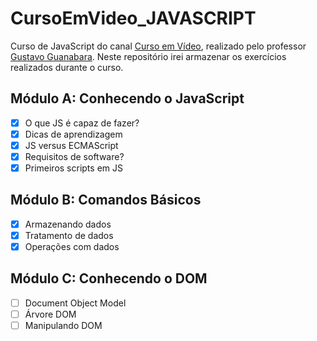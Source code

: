 # CursoEmVideo_JAVASCRIPT

Curso de JavaScript do canal [Curso em Vídeo](https://www.youtube.com/playlist?list=PLHz_AreHm4dlsK3Nr9GVvXCbpQyHQl1o1), realizado pelo professor [Gustavo Guanabara](https://github.com/gustavoguanabara).
Neste repositório irei armazenar os exercícios realizados durante o curso.

## Módulo A: Conhecendo o JavaScript
- [x] O que JS é capaz de fazer?
- [x] Dicas de aprendizagem
- [x] JS versus ECMAScript
- [x] Requisitos de software?
- [x] Primeiros scripts em JS

## Módulo B: Comandos Básicos
- [x] Armazenando dados
- [x] Tratamento de dados
- [x] Operações com dados

## Módulo C: Conhecendo o DOM
- [ ] Document Object Model
- [ ] Árvore DOM
- [ ] Manipulando DOM
